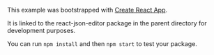 This example was bootstrapped with [Create React App](https://github.com/facebook/create-react-app).

It is linked to the react-json-editor package in the parent directory for development purposes.

You can run `npm install` and then `npm start` to test your package.
